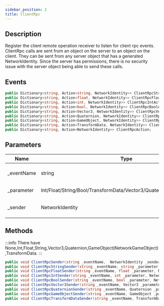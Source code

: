 ```yaml
---
sidebar_position: 2
title: ClientRpc
---
```



## Description

Register the client remote operation receiver to listen for client rpc events. ClientRpc calls are sent from an object on the server to an object on the client. They can be sent from any server object that has a generated NetworkIdentity. Since the server has permissions, there is no security issue with the server object being able to send these calls.

## Events

```cs
public Dictionary<string, Action<string, NetworkIdentity>> ClientRpcStringAction;
public Dictionary<string, Action<float, NetworkIdentity>> ClientRpcFloatAction;
public Dictionary<string, Action<int, NetworkIdentity>> ClientRpcIntAction;
public Dictionary<string, Action<bool, NetworkIdentity>> ClientRpcBoolAction;
public Dictionary<string, Action<Vector3, NetworkIdentity>> ClientRpcVector3Action;
public Dictionary<string, Action<Quaternion, NetworkIdentity>> ClientRpcQuaternionAction;
public Dictionary<string, Action<GameObject, NetworkIdentity>> ClientRpcGameObjectAction;
public Dictionary<string, Action<TransformData, NetworkIdentity>> ClientRpcTransformDataAction;
public Dictionary<string, Action<NetworkIdentity>> ClientRpcAction;
```

## Parameters

| Name        | Type                                                                  | Description                 |
| ----------- | --------------------------------------------------------------------- | --------------------------- |
| \_eventName | string                                                                | Key of event dictnary       |
| \_parameter | Int/Float/String/Bool/TransformData/Vector3/Quaternion/NetkGameObject | Incomming data              |
| \_sender    | NetworkIdentity                                                       | Who sent this remote action |



## Methods

:::info
There have None,Int,Float,String,Vector3,Quaternion,GameObject(NetworkGameObject),TransformData.
:::

```cs title="Client Rpc Trigger"
public void ClientRpcSender(string _eventName,  NetworkIdentity _sender);
public void ClientRpcStringSender(string _eventName, string _parameter, NetworkIdentity _sender);
public void ClientRpcFloatSender(string _eventName, float _parameter, NetworkIdentity _sender);
public void ClientRpcIntSender(string _eventName, int _parameter, NetworkIdentity _sender);
public void ClientRpcBoolSender(string _eventName, bool _parameter, NetworkIdentity _sender);
public void ClientRpcVector3Sender(string _eventName, Vector3 _parameter, NetworkIdentity _sender);
public void ClientRpcQuaternionSender(string _eventName, Quaternion _parameter, NetworkIdentity _sender);
public void ClientRpcGameObjectSender(string _eventName, GameObject _parameter, NetworkIdentity _sender);
public void ClientRpcTransformDataSender(string _eventName, TransformData _parameter, NetworkIdentity _sender);
```
